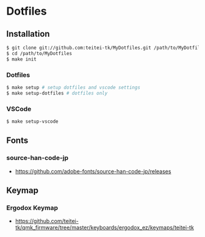 # Dotfiles

## Installation

```bash
$ git clone git://github.com:teitei-tk/MyDotfiles.git /path/to/MyDotfiles
$ cd /path/to/MyDotfiles
$ make init
```

### Dotfiles

```bash
$ make setup # setup dotfiles and vscode settings
$ make setup-dotfiles # dotfiles only
```

### VSCode

```bash
$ make setup-vscode
```

## Fonts

### source-han-code-jp

- https://github.com/adobe-fonts/source-han-code-jp/releases

## Keymap

### Ergodox Keymap

- https://github.com/teitei-tk/qmk_firmware/tree/master/keyboards/ergodox_ez/keymaps/teitei-tk
